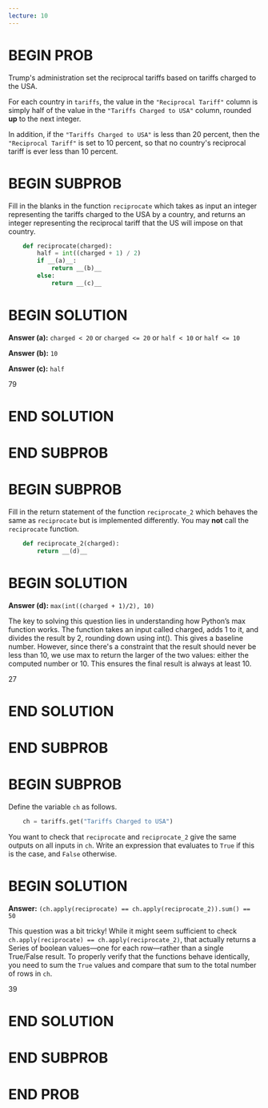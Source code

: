 ```yaml
---
lecture: 10
---
```


# BEGIN PROB

Trump's administration set the reciprocal tariffs based on tariffs
charged to the USA.

For each country in `tariffs`, the value in the `"Reciprocal Tariff"`
column is simply half of the value in the `"Tariffs Charged to USA"`
column, rounded **up** to the next integer.

In addition, if the `"Tariffs Charged to USA"` is less than $20$
percent, then the `"Reciprocal Tariff"` is set to $10$ percent, so that
no country's reciprocal tariff is ever less than $10$ percent.

# BEGIN SUBPROB

Fill in the blanks in the function `reciprocate` which takes as input an
integer representing the tariffs charged to the USA by a country, and
returns an integer representing the reciprocal tariff that the US will
impose on that country.

```py
    def reciprocate(charged):
        half = int((charged + 1) / 2)
        if __(a)__:
            return __(b)__
        else:
            return __(c)__
```

# BEGIN SOLUTION

**Answer (a):** `charged < 20` or `charged <= 20` or `half < 10` or `half <= 10`

**Answer (b):** `10`

**Answer (c):** `half`

<average>79</average>

# END SOLUTION

# END SUBPROB

# BEGIN SUBPROB

Fill in the return statement of the function `reciprocate_2` which
behaves the same as `reciprocate` but is implemented differently. You
may **not** call the `reciprocate` function.

```py
    def reciprocate_2(charged):
        return __(d)__
```

# BEGIN SOLUTION

**Answer (d):** `max(int((charged + 1)/2), 10)`

The key to solving this question lies in understanding how Python’s max function works. The function takes an input called charged, adds 1 to it, and divides the result by 2, rounding down using int(). This gives a baseline number. However, since there's a constraint that the result should never be less than 10, we use max to return the larger of the two values: either the computed number or 10. This ensures the final result is always at least 10.


<average>27</average>

# END SOLUTION

# END SUBPROB

# BEGIN SUBPROB

Define the variable `ch` as follows.

```py
    ch = tariffs.get("Tariffs Charged to USA")
```

You want to check that `reciprocate` and `reciprocate_2` give the same
outputs on all inputs in `ch`. Write an expression that evaluates to
`True` if this is the case, and `False` otherwise.

# BEGIN SOLUTION

**Answer:** `(ch.apply(reciprocate) == ch.apply(reciprocate_2)).sum() == 50`

This question was a bit tricky! While it might seem sufficient to check `ch.apply(reciprocate) == ch.apply(reciprocate_2)`, that actually returns a Series of boolean values—one for each row—rather than a single True/False result. To properly verify that the functions behave identically, you need to sum the `True` values and compare that sum to the total number of rows in `ch`.


<average>39</average>

# END SOLUTION

# END SUBPROB

# END PROB
